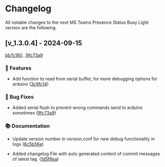 # Changelog

All notable changes to the next MS Teams Presence Status Busy Light version are the following.

## [v_1.3.0.4] - 2024-09-15

[bb7c180](bb7c18092fd755c4ccd334c955374a4fa6c611d8)...[9fc73a9](9fc73a9c688ec73bc3b754bfbbeeb435bbe5b0a8)

### <!-- 0 -->🚀 Features

- Add function to read from serial buffer, for more debugging options for arduino ([3c9fc14](3c9fc14d65b8428e68c098851579a18ff4a69671))


### <!-- 1 -->🐛 Bug Fixes

- Added serial flush to prevent wrong commands send to arduino sometimes ([9fc73a9](9fc73a9c688ec73bc3b754bfbbeeb435bbe5b0a8))


### <!-- 3 -->📚 Documentation

- Update version number in version.conf for new debug functionality in logs ([6c5b56e](6c5b56e12c325460451c1a0bf115e554e545d69d))

- Added changelog File with auto generated content of commit messages of latest tag. ([1d5f8ea](1d5f8ea6b4e497439599374160e045bf546a649f))


<!-- generated automatically by git-cliff  -->
